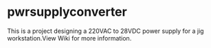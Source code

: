 # pwrsupplyconverter

This is a project designing a 220VAC to 28VDC power supply for a jig workstation.View Wiki for more information.
